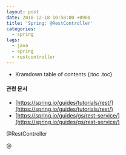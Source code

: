 ```yaml
---
layout: post
date: 2018-12-18 10:58:00 +0900
title: 'Spring: @RestController'
categories:
  - spring
tags:
  - java
  - spring
  - restcontroller
---
```


* Kramdown table of contents
{:toc .toc}

#### 관련 문서

- [https://spring.io/guides/tutorials/rest/](https://spring.io/guides/tutorials/rest/)
- [https://spring.io/guides/gs/rest-service/](https://spring.io/guides/gs/rest-service/)

@RestController

@
